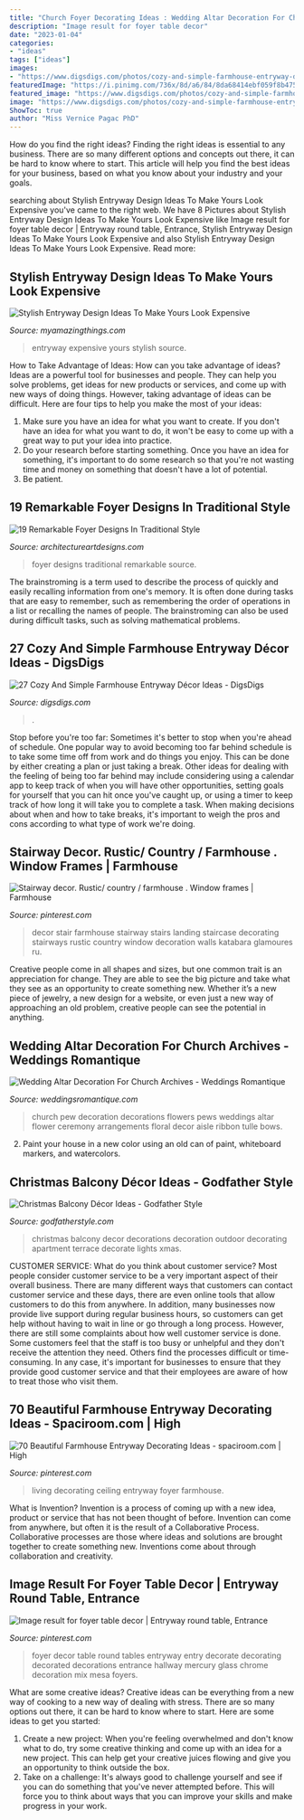 ```yaml
---
title: "Church Foyer Decorating Ideas : Wedding Altar Decoration For Church Archives"
description: "Image result for foyer table decor"
date: "2023-01-04"
categories:
- "ideas"
tags: ["ideas"]
images:
- "https://www.digsdigs.com/photos/cozy-and-simple-farmhouse-entryway-decor-ideas-15-554x748.jpg"
featuredImage: "https://i.pinimg.com/736x/8d/a6/84/8da68414ebf059f8b475fed7c9a9c211.jpg"
featured_image: "https://www.digsdigs.com/photos/cozy-and-simple-farmhouse-entryway-decor-ideas-15-554x748.jpg"
image: "https://www.digsdigs.com/photos/cozy-and-simple-farmhouse-entryway-decor-ideas-15-554x748.jpg"
ShowToc: true
author: "Miss Vernice Pagac PhD"
---
```



How do you find the right ideas?
Finding the right ideas is essential to any business. There are so many different options and concepts out there, it can be hard to know where to start. This article will help you find the best ideas for your business, based on what you know about your industry and your goals.

	

		
searching about Stylish Entryway Design Ideas To Make Yours Look Expensive you've came to the right web. We have 8 Pictures about Stylish Entryway Design Ideas To Make Yours Look Expensive like Image result for foyer table decor | Entryway round table, Entrance, Stylish Entryway Design Ideas To Make Yours Look Expensive and also Stylish Entryway Design Ideas To Make Yours Look Expensive. Read more:
		
    
## Stylish Entryway Design Ideas To Make Yours Look Expensive

<img loading=lazy src="http://myamazingthings.com/wp-content/uploads/2017/08/entryway-ideas-4.png" onerror="this.onerror=null;this.src='https://tse3.mm.bing.net/th?id=OIP.9mAPYq5ZExoAWqMFmKdn7wHaLG&amp;pid=15.1';" alt="Stylish Entryway Design Ideas To Make Yours Look Expensive">

_Source: myamazingthings.com_

>entryway expensive yours stylish source. 

	

How to Take Advantage of Ideas: How can you take advantage of ideas?
Ideas are a powerful tool for businesses and people. They can help you solve problems, get ideas for new products or services, and come up with new ways of doing things. However, taking advantage of ideas can be difficult. Here are four tips to help you make the most of your ideas: 
1. Make sure you have an idea for what you want to create. If you don't have an idea for what you want to do, it won't be easy to come up with a great way to put your idea into practice. 
2. Do your research before starting something. Once you have an idea for something, it's important to do some research so that you're not wasting time and money on something that doesn't have a lot of potential. 
3. Be patient.

    
## 19 Remarkable Foyer Designs In Traditional Style

<img loading=lazy src="https://www.architectureartdesigns.com/wp-content/uploads/2016/03/17-22.jpg" onerror="this.onerror=null;this.src='https://tse1.mm.bing.net/th?id=OIP.QYbk1BE-6ZQHlKsMCj9umgHaI8&amp;pid=15.1';" alt="19 Remarkable Foyer Designs In Traditional Style">

_Source: architectureartdesigns.com_

>foyer designs traditional remarkable source. 

	

The brainstroming is a term used to describe the process of quickly and easily recalling information from one's memory. It is often done during tasks that are easy to remember, such as remembering the order of operations in a list or recalling the names of people. The brainstroming can also be used during difficult tasks, such as solving mathematical problems.

    
## 27 Cozy And Simple Farmhouse Entryway Décor Ideas - DigsDigs

<img loading=lazy src="https://www.digsdigs.com/photos/cozy-and-simple-farmhouse-entryway-decor-ideas-15-554x748.jpg" onerror="this.onerror=null;this.src='https://tse4.mm.bing.net/th?id=OIP.vcLxlby8LMtidBINzcpnggHaJ_&amp;pid=15.1';" alt="27 Cozy And Simple Farmhouse Entryway Décor Ideas - DigsDigs">

_Source: digsdigs.com_

>. 

	

Stop before you're too far: Sometimes it's better to stop when you're ahead of schedule.
One popular way to avoid becoming too far behind schedule is to take some time off from work and do things you enjoy. This can be done by either creating a plan or just taking a break. Other ideas for dealing with the feeling of being too far behind may include considering using a calendar app to keep track of when you will have other opportunities, setting goals for yourself that you can hit once you've caught up, or using a timer to keep track of how long it will take you to complete a task. When making decisions about when and how to take breaks, it's important to weigh the pros and cons according to what type of work we're doing.

    
## Stairway Decor. Rustic/ Country / Farmhouse . Window Frames | Farmhouse

<img loading=lazy src="https://i.pinimg.com/736x/8d/a6/84/8da68414ebf059f8b475fed7c9a9c211.jpg" onerror="this.onerror=null;this.src='https://tse3.mm.bing.net/th?id=OIP.XwZ-SLCnG3EcKipMdEreZwHaJ4&amp;pid=15.1';" alt="Stairway decor. Rustic/ country / farmhouse . Window frames | Farmhouse">

_Source: pinterest.com_

>decor stair farmhouse stairway stairs landing staircase decorating stairways rustic country window decoration walls katabara glamoures ru. 

	

Creative people come in all shapes and sizes, but one common trait is an appreciation for change. They are able to see the big picture and take what they see as an opportunity to create something new. Whether it’s a new piece of jewelry, a new design for a website, or even just a new way of approaching an old problem, creative people can see the potential in anything.

    
## Wedding Altar Decoration For Church Archives - Weddings Romantique

<img loading=lazy src="https://weddingsromantique.com/wp/wp-content/uploads/2013/03/Church-Pew-Wedding-Decoration-Ideas_-White-flowers.jpg" onerror="this.onerror=null;this.src='https://tse2.mm.bing.net/th?id=OIP.w39ChhICJ0kHZH0yrqg8bwHaLK&amp;pid=15.1';" alt="Wedding Altar Decoration For Church Archives - Weddings Romantique">

_Source: weddingsromantique.com_

>church pew decoration decorations flowers pews weddings altar flower ceremony arrangements floral decor aisle ribbon tulle bows. 

	

2. Paint your house in a new color using an old can of paint, whiteboard markers, and watercolors.

    
## Christmas Balcony Décor Ideas - Godfather Style

<img loading=lazy src="http://godfatherstyle.com/wp-content/uploads/2015/09/cool-christmas-balcony-decor-ideas-1.jpg" onerror="this.onerror=null;this.src='https://tse1.mm.bing.net/th?id=OIP.mD2mq35Hbs_gzmVHG93eZwHaLH&amp;pid=15.1';" alt="Christmas Balcony Décor Ideas - Godfather Style">

_Source: godfatherstyle.com_

>christmas balcony decor decorations decoration outdoor decorating apartment terrace decorate lights xmas. 

	

CUSTOMER SERVICE: What do you think about customer service?
Most people consider customer service to be a very important aspect of their overall business. There are many different ways that customers can contact customer service and these days, there are even online tools that allow customers to do this from anywhere. In addition, many businesses now provide live support during regular business hours, so customers can get help without having to wait in line or go through a long process.
However, there are still some complaints about how well customer service is done. Some customers feel that the staff is too busy or unhelpful and they don't receive the attention they need. Others find the processes difficult or time-consuming. In any case, it's important for businesses to ensure that they provide good customer service and that their employees are aware of how to treat those who visit them.

    
## 70 Beautiful Farmhouse Entryway Decorating Ideas - Spaciroom.com | High

<img loading=lazy src="https://i.pinimg.com/736x/0e/4f/33/0e4f33c83558231f35833c8e3fb91540.jpg" onerror="this.onerror=null;this.src='https://tse4.mm.bing.net/th?id=OIP.eSl_OjVZNNI9YjdHOi0m2AHaLJ&amp;pid=15.1';" alt="70 Beautiful Farmhouse Entryway Decorating Ideas - spaciroom.com | High">

_Source: pinterest.com_

>living decorating ceiling entryway foyer farmhouse. 

	

What is Invention?
Invention is a process of coming up with a new idea, product or service that has not been thought of before. Invention can come from anywhere, but often it is the result of a Collaborative Process. Collaborative processes are those where ideas and solutions are brought together to create something new. Inventions come about through collaboration and creativity.

    
## Image Result For Foyer Table Decor | Entryway Round Table, Entrance

<img loading=lazy src="https://i.pinimg.com/736x/b7/5f/c4/b75fc489b97ff8a333d2c137a2cbf64e--foyer-table-decor-round-foyer-table.jpg" onerror="this.onerror=null;this.src='https://tse4.mm.bing.net/th?id=OIP.5-ESY7dWFLfWQxYV5ptk-AHaLH&amp;pid=15.1';" alt="Image result for foyer table decor | Entryway round table, Entrance">

_Source: pinterest.com_

>foyer decor table round tables entryway entry decorate decorating decorated decorations entrance hallway mercury glass chrome decoration mix mesa foyers. 

	

What are some creative ideas?
Creative ideas can be everything from a new way of cooking to a new way of dealing with stress. There are so many options out there, it can be hard to know where to start. Here are some ideas to get you started: 
1. Create a new project: When you're feeling overwhelmed and don't know what to do, try some creative thinking and come up with an idea for a new project. This can help get your creative juices flowing and give you an opportunity to think outside the box.
2. Take on a challenge: It's always good to challenge yourself and see if you can do something that you've never attempted before. This will force you to think about ways that you can improve your skills and make progress in your work. 

